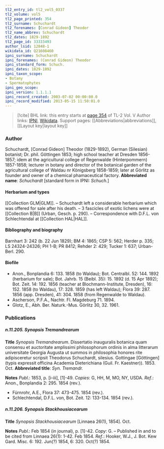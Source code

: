 ```yaml
---
tl2_entry_id: tl2_vol5_0337
tl2_volume: vol5
tl2_page_printed: 354
tl2_surname: Schuchardt
tl2_forenames: [Conrad Gideon] Theodor
tl2_name_abbrev: Schuchardt
tl2_dates: 1829-1892
tl2_page_id: 33333493
author_lsid: 12848-1
wikidata_id: Q21608460
ipni_surname: Schuchardt
ipni_forenames: (Conrad Gideon) Theodor
ipni_standard_form: Schuch.
ipni_dates: 1829-1892
ipni_taxon_scope: 
- Botany
- Spermatophytes
ipni_geo_scope: 
ipni_version: 1.1.1.1
ipni_record_created: 2003-07-02 00:00:00.0
ipni_record_modified: 2013-05-15 11:50:01.0
---
```


> [!cite] BHL link: this entry starts at [page 354](https://www.biodiversitylibrary.org/page/33333493) of TL-2 Vol. V
> Author links: [IPNI](https://www.ipni.org/a/12848-1), [Wikidata](https://www.wikidata.org/wiki/Q21608460). Support pages: [[Abbreviations|abbreviations]], [[Layout key|layout key]]

### Author

Schuchardt, \[Conrad Gideon\] Theodor (1829-1892), German (Silesian) botanist; Dr. phil. Göttingen 1853; high school teacher at Dresden 1856-1857; idem at the agricultural college of Regenwalde (Hinterpommern) 1857-1858; lecturer in botany and director of the botanical garden of the agricultural college of Waldau nr Königsberg 1858-1859; later at Görlitz as founder and owner of a chemical phamaceutical factory. 
**Abbreviated name**: *Schuchardt* \[standard form in IPNI: *Schuch.*\]

#### Herbarium and types

[[Collection GLM|GLM]]. – Schuchardt left a considerable herbarium which was offered for sale after his death. – 3 fascicles of exotic lichens were at [[Collection B|B]] (Urban, Gesch. p. 290). – Correspondence with D.F.L. von Schlechtendal at [[Collection HAL|HAL]].

#### Bibliography and biography

Barnhart 3: 242 (b. 22 Jun 1829); BM 4: 1865; CSP 5: 562; Herder p. 335; LS 24324-24326; PH 1-B; PR 8412; Rehder 2: 429; Tucker 1: 637; Urban-Berl. 290.

#### Biofile

- Anon., Bonplandia 6: 133. 1858 (to Waldau); Bot. Centralbl. 52: 144. 1892 (herbarium for sale); Bot. Jahrb. 15 (Beibl. 35): 15. 1892 (d. 15 Apr 1892); Bot. Zeit. 14: 192. 1856 (teacher at Blochmann-Institute, Dresden), 16: 152. 1858 (to Waldau), 17: 328. 1859 (has left Waldau); Flora 39: 287. 1856 (app. Dresden), 41: 304. 1858 (from Regenwalde to Waldau).
- Ascherson, P.F.A., Nachtr. Fl. Magdeburg 71. 1894.
- Glotz, E., Abh. Ber. Naturk.-Mus. Görlitz 30, 32. 1961.

### Publications

##### n.11.205. Synopsis Tremandrearum

**Title**
*Synopsis Tremandrearum*. Dissertatio inauguralis botanica quam consensu et auctoritate amplissimi philosophorum ordinis in alma litterarum universitate Georgia Augusta ut summos in philosophia honores rite adipisceretur scripsit Theodorus Schuchardt, silesius. Gottingae \[Göttingen\] (typis expressit officina Academia Dieterichiana (Guil. Fr. Kaestner)). 1853. Oct.
**Abbreviated title**: *Syn. Tremandr.*

**Notes**
*Publ*.: 1853, p. \[i-iii\], \[1\]-49. *Copies*: G, HH, M, MO, NY, USDA.
*Ref*.: Anon., Bonplandia 2: 295. 1854 (rev.).
- Fürnrohr, A.E., Flora 37: 473-475. 1854 (rev.).
- Schlechtendal, D.F.L. von, Bot. Zeit. 12: 133-134. 1854 (rev.).

##### n.11.206. Synopsis Stackhousiacearum

**Title**
*Synopsis Stackhousiacearum* \[Linnaea 26(1), 1854\]. Oct.

**Notes**
*Publ*.: Feb 1854 (in journal), p. \[1\]-42. *Copy*: G. – Published in and to be cited from Linnaea 26(1): 1-42. Feb 1854.
*Ref*.: Hooker, W.J., J. Bot. Kew Gard. Misc. 6: 192. Jun(?) 1854, 6: 320. Oct(?) 1854.

